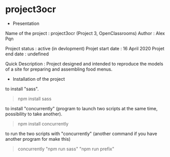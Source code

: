 # project3ocr

- Presentation

Name of the project : project3ocr (Project 3, OpenClassrooms)
Author : Alex Pqn

Project status : active (in devlopment)
Projet start date : 16 April 2020
Projet end date : undefined

Quick Description : Project designed and intended to reproduce the models of a site for preparing and assembling food menus.


- Installation of the project

to install "sass".
> npm install sass

to install "concurrently" (program to launch two scripts at the same time, possibility to take another).
> npm install concurrently

to run the two scripts with "concurrently" (another command if you have another program for make this)
> concurrently "npm run sass" "npm run prefix"
